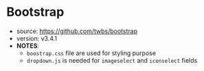 # Bootstrap

* source: https://github.com/twbs/bootstrap
* version: v3.4.1
* __NOTES__:
  - `boostrap.css` file are used for styling purpose
  - `dropdown.js` is needed for ```imageselect``` and ```iconselect``` fields
